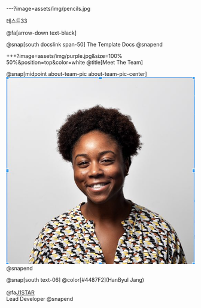 ---?image=assets/img/pencils.jpg

테스트33

@fa[arrow-down text-black]

@snap[south docslink span-50] The Template Docs @snapend

+++?image=assets/img/purple.jpg&size=100% 50%&position=top&color=white @title[Meet The Team]

@snap[midpoint about-team-pic about-team-pic-center]
![WENDY](assets/img/wendy.jpg)
@snapend

@snap[south text-06]
@color[#4487F2](HanByul Jang)
<br><br>
@fa[J1STAR](j1star.github.io/ssafyHappy)
<br>
Lead Developer
@snapend
